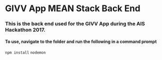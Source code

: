 # GIVV App MEAN Stack Back End

### This is the back end used for the GIVV App during the AIS Hackathon 2017.

#### To use, navigate to the folder and run the following in a command prompt
```npm install```
```nodemon```


